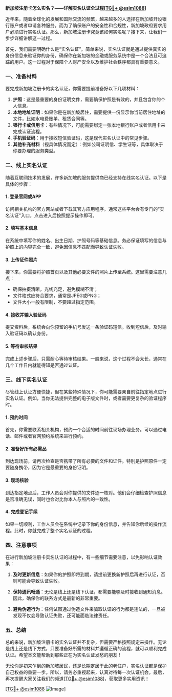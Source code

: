 **新加坡注册卡怎么实名？——详解实名认证全过程[[TG💪+ @esim1088](https://t.me/s/esim1088)]**

近年来，随着全球化的发展和国际交流的频繁，越来越多的人选择在新加坡开设银行账户或者申请各种服务。而为了确保账户的安全性和合规性，新加坡政府要求用户必须进行实名认证。那么，新加坡注册卡究竟该如何实名呢？接下来，让我们一步步详细讲解这一过程。

首先，我们需要明确什么是“实名认证”。简单来说，实名认证就是通过提供真实的身份信息来验证你的身份，确保你在新加坡的金融或服务系统中是一个合法且可追踪的用户。这一过程对于保障个人财产安全以及维护社会秩序都具有重要意义。

### 一、准备材料

要完成新加坡注册卡的实名认证，你需要提前准备好以下几项材料：

1. **护照**：这是最重要的身份证明文件，需要确保护照是有效的，并且包含你的个人信息。
2. **本地地址证明**：如果你是在新加坡居住，需要提供一份显示你当前居住地址的文件，比如水电费账单、租赁合同等。
3. **银行卡或信用卡**：有些情况下，可能需要绑定一张本地银行账户或者信用卡来完成认证流程。
4. **手机验证码**：用于接收短信验证码，这是现代实名认证中的常见步骤。
5. **其他补充材料**（视具体情况而定）：例如公司证明信、学生证等，具体取决于你要办理的服务类型。

### 二、线上实名认证

随着互联网技术的发展，许多新加坡的服务提供商已经支持在线实名认证。以下是具体的步骤：

#### 1. 登录官网或APP

访问相关机构的官方网站或者下载其官方应用程序。通常这些平台会有专门的“实名认证”入口，点击进入后按照提示操作即可。

#### 2. 填写基本信息

在系统中填写你的姓名、出生日期、护照号码等基础信息。务必保证填写的信息与护照上的内容完全一致，避免因信息不匹配而导致认证失败。

#### 3. 上传证件照片

接下来，你需要将护照首页以及其他必要文件的照片上传至系统。这里需要注意几点：
- 确保拍摄清晰，光线充足，避免模糊不清；
- 文件格式应符合要求，通常是JPEG或PNG；
- 文件大小一般有限制，不要超过指定范围。

#### 4. 接收并输入验证码

提交资料后，系统会向你预留的手机号发送一条验证码短信。收到短信后，及时输入验证码以确认身份。

#### 5. 等待审核结果

完成上述步骤后，只需耐心等待审核结果。一般来说，这个过程不会太长，通常在几个工作日内就能得知是否通过认证。

### 三、线下实名认证

尽管线上认证方便快捷，但在某些特殊情况下，你可能需要亲自前往指定地点进行实名认证。例如，当你无法提供完整的电子版文件时，或者需要更复杂的验证程序时。

#### 1. 预约时间

首先，你需要联系相关机构，预约一个合适的时间前往现场办理业务。可以通过电话、邮件或者官网预约系统来进行预约。

#### 2. 准备好所有必需品

到达现场前，请再次检查是否携带了所有必要的文件和证件。特别是护照原件一定要随身携带，因为它是最重要的身份证明。

#### 3. 现场核验

到达指定地点后，工作人员会对你提供的文件逐一核对。他们会仔细检查护照信息是否准确无误，同时也会对比你本人与照片的一致性。

#### 4. 完成登记手续

如果一切顺利，工作人员会在系统中记录下你的身份信息，并告知你后续的操作流程。此时，你就完成了整个实名认证的过程。

### 四、注意事项

在进行新加坡注册卡实名认证的过程中，有一些细节需要注意，以免影响认证效果：

1. **及时更新信息**：如果你的护照即将到期，请提前更换新护照后再进行认证，否则可能会导致认证失败。
   
2. **保持通讯畅通**：无论是线上还是线下认证，都需要能够及时接收到通知消息。因此，确保你的联系方式是最新的非常重要。

3. **避免伪造行为**：任何试图通过伪造文件来骗取认证的行为都是违法的，一旦被发现不仅会导致认证失败，还可能面临法律责任。

### 五、总结

总的来说，新加坡注册卡的实名认证并不复杂，但需要严格按照规定来操作。无论是线上还是线下方式，只要准备好所需的材料并遵循正确的流程，就可以顺利完成认证。希望本文能帮助到那些正在为实名认证发愁的朋友！

无论你是初来乍到的新加坡居民，还是长期定居于此的老住户，实名认证都是保护自己权益的重要一步。所以，请务必重视起来，认真对待每一次认证机会。最后，再次提醒大家关注我们的频道[[TG💪+ @esim1088](https://t.me/s/esim1088)]，获取更多实用资讯！

[[TG💪+ @esim1088](https://t.me/s/esim1088) ![Image](https://i.postimg.cc/4NQfJmqS/Snipaste-2025-05-13-00-14-12.png)]